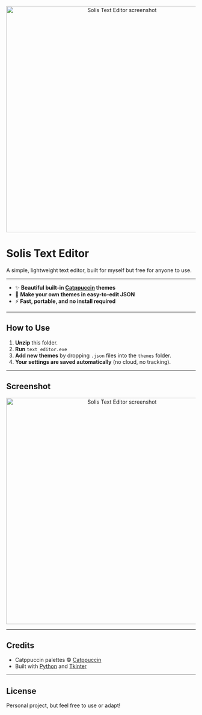 <p align="center">
  <img src="https://github.com/user-attachments/assets/eed7e9cb-d248-4973-9fa2-eb6e4886aaff" width="600" alt="Solis Text Editor screenshot">
</p>

# Solis Text Editor

A simple, lightweight text editor, built for myself but free for anyone to use.

---

- ✨ **Beautiful built-in [Catppuccin](https://catppuccin.com/) themes**
- 🎨 **Make your own themes in easy-to-edit JSON**
- ⚡ **Fast, portable, and no install required**

---

## How to Use

1. **Unzip** this folder.
2. **Run** `text_editor.exe`
3. **Add new themes** by dropping `.json` files into the `themes` folder.
4. **Your settings are saved automatically** (no cloud, no tracking).

---

## Screenshot

<p align="center">
  <img src="https://github.com/user-attachments/assets/eed7e9cb-d248-4973-9fa2-eb6e4886aaff" width="600" alt="Solis Text Editor screenshot">
</p>

---

## Credits

- Catppuccin palettes © [Catppuccin](https://catppuccin.com/)
- Built with [Python](https://python.org) and [Tkinter](https://docs.python.org/3/library/tkinter.html)

---

## License

Personal project, but feel free to use or adapt!
